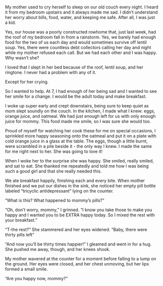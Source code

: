 My mother used to cry herself to sleep on our old couch every night. I heard it from my bedroom upstairs and it always made me sad. I didn’t understand her worry about bills, food, water, and keeping me safe. After all, I was just a kid.

Yes, our house was a poorly constructed rowhome that, just last week, had the roof of my bedroom fall in from a rainstorm. Yes, we barely had enough food for the two of us each day and would sometimes survive off lentil soup. Yes, there were countless debt collectors calling her day and night while my mother refused each call. But we had each other and I was happy. Why wasn’t she?

I loved that I slept in her bed because of the roof, lentil soup, and her ringtone. I never had a problem with any of it.
 
Except for her crying.

So I wanted to help. At 7, I had enough of her being sad and I wanted to see her smile for a change. I would be the adult today and make breakfast.

I woke up super early and crept downstairs, being sure to keep quiet as mom slept soundly on the couch. In the kitchen, I made what I knew: eggs, orange juice, and oatmeal. We had just enough left for us with only enough juice for mommy. This food made me smile, so I was sure she would too.

Proud of myself for watching her cook these for me on special occasions, I sprinkled more happy seasoning onto the oatmeal and put it on a plate with cold orange juice in a glass at the table. The eggs, though a little burnt, were scrambled in a pile beside it - the only way I knew. I made the same for me right next to her. She was going to love it!

When I woke her to the surprise she was happy. She smiled, really smiled, and sat to eat. She thanked me repeatedly and told me how I was being such a good girl and that she really needed this.

We ate breakfast happily, finishing each and every bite. When mother finished and we put our dishes in the sink, she noticed her empty pill bottle labeled “tricyclic antidepressant” lying on the counter.

“What is this? What happened to mommy’s pills?”

“Oh, don’t worry, mommy,” I grinned. “I know you take those to make you happy and I wanted you to be EXTRA happy today. So I mixed the rest with your breakfast.”

“T-the rest?” She stammered and her eyes widened. “Baby, there were thirty pills left”

“And now you’ll be thirty times happier!” I gleamed and went in for a hug. She pushed me away, though, and her knees shook.

My mother wavered at the counter for a moment before falling to a lump on the ground. Her eyes were closed, and her chest unmoving, but her lips formed a small smile.

“Are you happy now, mommy?”